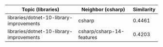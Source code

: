 | Topic (libraries) | Neighbor (csharp) | Similarity |
|-------------|-------------------|------------|
| libraries/dotnet-10-library-improvements | csharp | 0.4461 |
| libraries/dotnet-10-library-improvements | csharp/csharp-14-features | 0.4203 |
